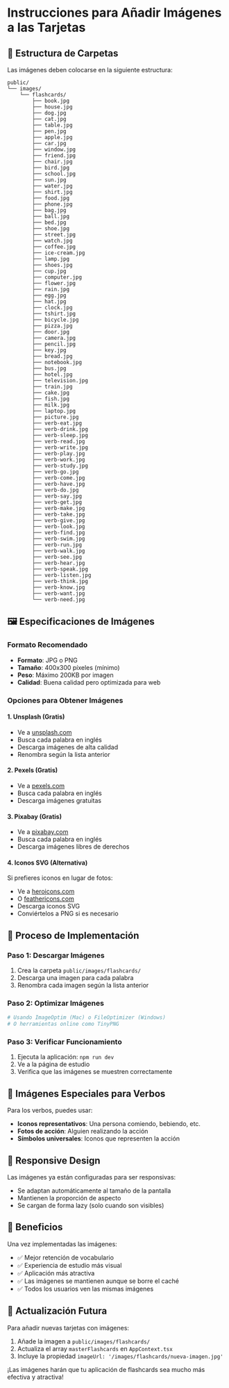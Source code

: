 # Instrucciones para Añadir Imágenes a las Tarjetas

## 📁 Estructura de Carpetas

Las imágenes deben colocarse en la siguiente estructura:
```
public/
└── images/
    └── flashcards/
        ├── book.jpg
        ├── house.jpg
        ├── dog.jpg
        ├── cat.jpg
        ├── table.jpg
        ├── pen.jpg
        ├── apple.jpg
        ├── car.jpg
        ├── window.jpg
        ├── friend.jpg
        ├── chair.jpg
        ├── bird.jpg
        ├── school.jpg
        ├── sun.jpg
        ├── water.jpg
        ├── shirt.jpg
        ├── food.jpg
        ├── phone.jpg
        ├── bag.jpg
        ├── ball.jpg
        ├── bed.jpg
        ├── shoe.jpg
        ├── street.jpg
        ├── watch.jpg
        ├── coffee.jpg
        ├── ice-cream.jpg
        ├── lamp.jpg
        ├── shoes.jpg
        ├── cup.jpg
        ├── computer.jpg
        ├── flower.jpg
        ├── rain.jpg
        ├── egg.jpg
        ├── hat.jpg
        ├── clock.jpg
        ├── tshirt.jpg
        ├── bicycle.jpg
        ├── pizza.jpg
        ├── door.jpg
        ├── camera.jpg
        ├── pencil.jpg
        ├── key.jpg
        ├── bread.jpg
        ├── notebook.jpg
        ├── bus.jpg
        ├── hotel.jpg
        ├── television.jpg
        ├── train.jpg
        ├── cake.jpg
        ├── fish.jpg
        ├── milk.jpg
        ├── laptop.jpg
        ├── picture.jpg
        ├── verb-eat.jpg
        ├── verb-drink.jpg
        ├── verb-sleep.jpg
        ├── verb-read.jpg
        ├── verb-write.jpg
        ├── verb-play.jpg
        ├── verb-work.jpg
        ├── verb-study.jpg
        ├── verb-go.jpg
        ├── verb-come.jpg
        ├── verb-have.jpg
        ├── verb-do.jpg
        ├── verb-say.jpg
        ├── verb-get.jpg
        ├── verb-make.jpg
        ├── verb-take.jpg
        ├── verb-give.jpg
        ├── verb-look.jpg
        ├── verb-find.jpg
        ├── verb-swim.jpg
        ├── verb-run.jpg
        ├── verb-walk.jpg
        ├── verb-see.jpg
        ├── verb-hear.jpg
        ├── verb-speak.jpg
        ├── verb-listen.jpg
        ├── verb-think.jpg
        ├── verb-know.jpg
        ├── verb-want.jpg
        └── verb-need.jpg
```

## 🖼️ Especificaciones de Imágenes

### Formato Recomendado
- **Formato**: JPG o PNG
- **Tamaño**: 400x300 píxeles (mínimo)
- **Peso**: Máximo 200KB por imagen
- **Calidad**: Buena calidad pero optimizada para web

### Opciones para Obtener Imágenes

#### 1. **Unsplash (Gratis)**
- Ve a [unsplash.com](https://unsplash.com)
- Busca cada palabra en inglés
- Descarga imágenes de alta calidad
- Renombra según la lista anterior

#### 2. **Pexels (Gratis)**
- Ve a [pexels.com](https://pexels.com)
- Busca cada palabra en inglés
- Descarga imágenes gratuitas

#### 3. **Pixabay (Gratis)**
- Ve a [pixabay.com](https://pixabay.com)
- Busca cada palabra en inglés
- Descarga imágenes libres de derechos

#### 4. **Iconos SVG (Alternativa)**
Si prefieres iconos en lugar de fotos:
- Ve a [heroicons.com](https://heroicons.com)
- O [feathericons.com](https://feathericons.com)
- Descarga iconos SVG
- Conviértelos a PNG si es necesario

## 🔧 Proceso de Implementación

### Paso 1: Descargar Imágenes
1. Crea la carpeta `public/images/flashcards/`
2. Descarga una imagen para cada palabra
3. Renombra cada imagen según la lista anterior

### Paso 2: Optimizar Imágenes
```bash
# Usando ImageOptim (Mac) o FileOptimizer (Windows)
# O herramientas online como TinyPNG
```

### Paso 3: Verificar Funcionamiento
1. Ejecuta la aplicación: `npm run dev`
2. Ve a la página de estudio
3. Verifica que las imágenes se muestren correctamente

## 🎯 Imágenes Especiales para Verbos

Para los verbos, puedes usar:
- **Iconos representativos**: Una persona comiendo, bebiendo, etc.
- **Fotos de acción**: Alguien realizando la acción
- **Símbolos universales**: Iconos que representen la acción

## 📱 Responsive Design

Las imágenes ya están configuradas para ser responsivas:
- Se adaptan automáticamente al tamaño de la pantalla
- Mantienen la proporción de aspecto
- Se cargan de forma lazy (solo cuando son visibles)

## 🚀 Beneficios

Una vez implementadas las imágenes:
- ✅ Mejor retención de vocabulario
- ✅ Experiencia de estudio más visual
- ✅ Aplicación más atractiva
- ✅ Las imágenes se mantienen aunque se borre el caché
- ✅ Todos los usuarios ven las mismas imágenes

## 🔄 Actualización Futura

Para añadir nuevas tarjetas con imágenes:
1. Añade la imagen a `public/images/flashcards/`
2. Actualiza el array `masterFlashcards` en `AppContext.tsx`
3. Incluye la propiedad `imageUrl: '/images/flashcards/nueva-imagen.jpg'`

¡Las imágenes harán que tu aplicación de flashcards sea mucho más efectiva y atractiva! 